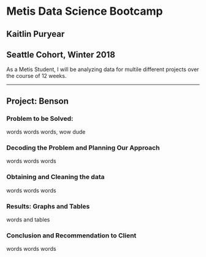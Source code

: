 

# Metis Data Science Bootcamp
## Kaitlin Puryear
## Seattle Cohort, Winter 2018
As a Metis Student, I will be analyzing data for multile different projects over the course of 12 weeks.

-------------------

## Project: Benson 
### Problem to be Solved:
words words words,
wow dude

### Decoding the Problem and Planning Our Approach
words words words

### Obtaining and Cleaning the data
words words words

### Results: Graphs and Tables
words and tables

### Conclusion and Recommendation to Client
words words words
